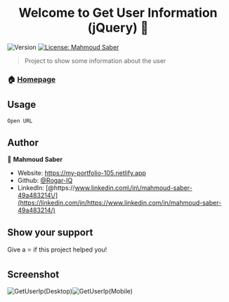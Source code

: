 <h1 align="center">Welcome to Get User Information (jQuery) 👋</h1>
<p>
  <img alt="Version" src="https://img.shields.io/badge/version-1.0.1-blue.svg?cacheSeconds=2592000" />
  <a href="#" target="_blank">
    <img alt="License: Mahmoud Saber" src="https://img.shields.io/badge/License-Mahmoud Saber-yellow.svg" />
  </a>
</p>

> Project to show some information about the user

### 🏠 [Homepage](https://rogar-iq.github.io/Get-User-Information/)

## Usage

```sh
Open URL
```

## Author

👤 **Mahmoud Saber**

- Website: https://my-portfolio-105.netlify.app
- Github: [@Rogar-IQ](https://github.com/Rogar-IQ)
- LinkedIn: [@https:\/\/www.linkedin.com\/in\/mahmoud-saber-49a483214\/](https://linkedin.com/in/https://www.linkedin.com/in/mahmoud-saber-49a483214/)

## Show your support

Give a ⭐️ if this project helped you!

## Screenshot
![GetUserIp(Desktop)](https://user-images.githubusercontent.com/67934444/162567172-c7179afb-2c33-400d-9186-0fe455513d5f.png)![GetUserIp(Mobile)](https://user-images.githubusercontent.com/67934444/162567176-89a47aed-173d-422d-8754-af59e5b837ad.png)
